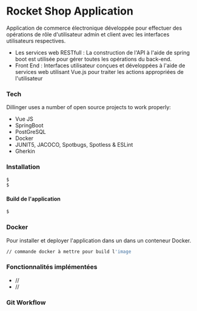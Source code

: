 # Rocket Shop Application
Application de commerce électronique développée pour effectuer des opérations de rôle d'utilisateur admin et client avec les interfaces utilisateurs respectives.

  - Les services web RESTfull : La construction de l'API à l'aide de spring boot est utilisée pour gérer toutes les opérations du back-end. 
  - Front End : Interfaces utilisateur conçues et développées à l'aide de services web utilisant Vue.js pour traiter les actions appropriées de l'utilisateur

### Tech

Dillinger uses a number of open source projects to work properly:

* Vue JS
* SpringBoot 
* PostGreSQL
* Docker
* JUNIT5, JACOCO, Spotbugs, Spotless & ESLint
* Gherkin

### Installation

```sh
$ 
$ 
```

#### Build de l'application

```sh
$ 
```

### Docker
Pour installer et deployer l'application dans un dans un conteneur Docker.
```sh
// commande docker à mettre pour build l'image
```


### Fonctionnalités implémentées

 - //
 - //


### Git Workflow

